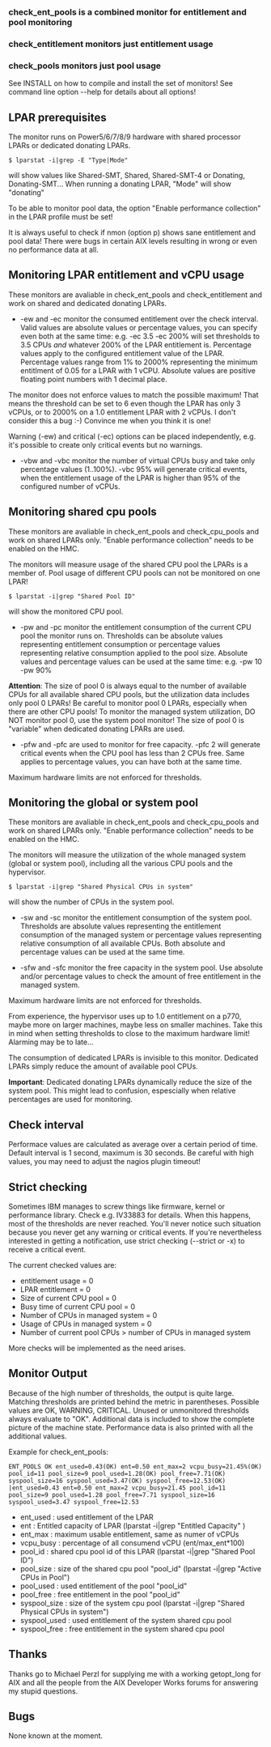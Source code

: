 ### check_ent_pools is a combined monitor for entitlement and pool monitoring
### check_entitlement monitors just entitlement usage
### check_pools monitors just pool usage

See INSTALL on how to compile and install the set of monitors!
See command line option --help for details about all options!

## LPAR prerequisites

The monitor runs on Power5/6/7/8/9 hardware with shared processor LPARs or
dedicated donating LPARs.
```
$ lparstat -i|grep -E "Type|Mode"
```
will show values like Shared-SMT, Shared, Shared-SMT-4 or Donating, Donating-SMT...
When running a donating LPAR, "Mode" will show "donating"

To be able to monitor pool data, the option "Enable performance collection" in
the LPAR profile must be set!

It is always useful to check if nmon (option p) shows sane entitlement and pool data!
There were bugs in certain AIX levels resulting in wrong or even no performance data at all.


## Monitoring LPAR entitlement and vCPU usage

These monitors are avaliable in check_ent_pools and check_entitlement and work on shared and
dedicated donating LPARs.

* -ew and -ec monitor the consumed entitlement over the check interval.
Valid values are absolute values or percentage values, you can specify even both at the same time:
e.g. -ec 3.5 -ec 200% will set thresholds to 3.5 CPUs _and_ whatever 200% of the LPAR entitlement is.
Percentage values apply to the configured entitlement value of the LPAR.
Percentage values range from 1% to 2000% representing the minimum entitlment of 0.05
for a LPAR with 1 vCPU.
Absolute values are positive floating point numbers with 1 decimal place.

The monitor does not enforce values to match the possible maximum! That means the threshold can be
set to 6 even though the LPAR has only 3 vCPUs, or to 2000% on a 1.0 entitlement LPAR with 2 vCPUs.
I don't consider this a bug :-) Convince me when you think it is one!

Warning (-ew) and critical (-ec) options can be placed independently, e.g. it's possible to create only
critical events but no warnings.

* -vbw and -vbc monitor the number of virtual CPUs busy and take only percentage values (1..100%).
-vbc 95% will generate critical events, when the entitlement usage of the LPAR is higher than 95%
of the configured number of vCPUs.


## Monitoring shared cpu pools

These monitors are avaliable in check_ent_pools and check_cpu_pools and work on shared LPARs only.
"Enable performance collection" needs to be enabled on the HMC.

The monitors will measure usage of the shared CPU pool the LPARs is a member of.
Pool usage of different CPU pools can not be monitored on one LPAR!
```
$ lparstat -i|grep "Shared Pool ID"
```
will show the monitored CPU pool.

* -pw and -pc monitor the entitlement consumption of the current CPU pool the monitor runs on.
Thresholds can be absolute values representing entitlement consumption or percentage values
representing relative consumption applied to the pool size.
Absolute values and percentage values can be used at the same time: e.g. -pw 10 -pw 90%

**Attention**: The size of pool 0 is always equal to the number of available CPUs for all available
shared CPU pools, but the utilization data includes only pool 0 LPARs! Be careful to monitor
pool 0 LPARs, especially when there are other CPU pools!
To monitor the managed system utilization, DO NOT monitor pool 0, use the system pool monitor!
The size of pool 0 is "variable" when dedicated donating LPARs are used.

* -pfw and -pfc are used to monitor for free capacity. -pfc 2 will generate critical events when the
CPU pool has less than 2 CPUs free. Same applies to percentage values, you can have both at the
same time.

Maximum hardware limits are not enforced for thresholds.


## Monitoring the global or system pool

These monitors are avaliable in check_ent_pools and check_cpu_pools and work on shared LPARs only.
"Enable performance collection" needs to be enabled on the HMC.

The monitors will measure the utilization of the whole managed system (global or system pool),
including all the various CPU pools and the hypervisor.
```
$ lparstat -i|grep "Shared Physical CPUs in system"
```
will show the number of CPUs in the system pool.

* -sw and -sc monitor the entitlement consumption of the system pool.
Thresholds are absolute values representing the entitlement consumption of the managed system or
percentage values representing relative consumption of all available CPUs.
Both absolute and percentage values can be used at the same time.

* -sfw and -sfc monitor the free capacity in the system pool.
Use absolute and/or percentage values to check the amount of free entitlement in the managed system.

Maximum hardware limits are not enforced for thresholds.

From experience, the hypervisor uses up to 1.0 entitlement on a p770, maybe more on larger machines,
maybe less on smaller machines.
Take this in mind when setting thresholds to close to the maximum hardware limit! Alarming may be
to late...

The consumption of dedicated LPARs is invisible to this monitor. Dedicated LPARs simply reduce the
amount of available pool CPUs.

**Important**: Dedicated donating LPARs dynamically reduce the size of the system pool. This might lead
to confusion, espescially when relative percentages are used for monitoring.


## Check interval

Performace values are calculated as average over a certain period of time.
Default interval is 1 second, maximum is 30 seconds.
Be careful with high values, you may need to adjust the nagios plugin timeout!


## Strict checking

Sometimes IBM manages to screw things like firmware, kernel or performance library.
Check e.g. IV33883 for details.
When this happens, most of the thresholds are never reached. You'll never notice such situation
because you never get any warning or critical events.
If you're nevertheless interested in getting a notification, use strict checking
(--strict or -x) to receive a critical event.

The current checked values are:
* entitlement usage = 0
* LPAR entitlement = 0
* Size of current CPU pool = 0
* Busy time of current CPU pool = 0
* Number of CPUs in managed system = 0
* Usage of CPUs in managed system = 0
* Number of current pool CPUs > number of CPUs in managed system

More checks will be implemented as the need arises.


## Monitor Output

Because of the high number of thresholds, the output is quite large.
Matching thresholds are printed behind the metric in parentheses. Possible values are OK, WARNING,
CRITICAL. Unused or unmonitored thresholds always evaluate to "OK".
Additional data is included to show the complete picture of the machine state.
Performance data is also printed with all the additional values.

Example for check_ent_pools:
```
ENT_POOLS OK ent_used=0.43(OK) ent=0.50 ent_max=2 vcpu_busy=21.45%(OK) pool_id=11 pool_size=9 pool_used=1.28(OK) pool_free=7.71(OK) syspool_size=16 syspool_used=3.47(OK) syspool_free=12.53(OK) |ent_used=0.43 ent=0.50 ent_max=2 vcpu_busy=21.45 pool_id=11 pool_size=9 pool_used=1.28 pool_free=7.71 syspool_size=16 syspool_used=3.47 syspool_free=12.53
```
* ent_used     : used entitlement of the LPAR
* ent          : Entitled capacity of LPAR (lparstat -i|grep "Entitled Capacity" )
* ent_max      : maximum usable entitlement, same as numer of vCPUs
* vcpu_busy    : percentage of all consumend vCPU (ent/max_ent\*100)
* pool_id      : shared cpu pool id of this LPAR (lparstat -i|grep "Shared Pool ID")
* pool_size    : size of the shared cpu pool "pool_id" (lparstat -i|grep "Active CPUs in Pool")
* pool_used    : used entitlement of the pool "pool_id"
* pool_free    : free entitlement in the pool "pool_id"
* syspool_size : size of the system cpu pool (lparstat -i|grep "Shared Physical CPUs in system")
* syspool_used : used entitlement of the system shared cpu pool
* syspool_free : free entitlement in the system shared cpu pool


## Thanks

Thanks go to Michael Perzl for supplying me with a working getopt_long for AIX and all the people from
the AIX Developer Works forums for answering my stupid questions.


## Bugs

None known at the moment.

